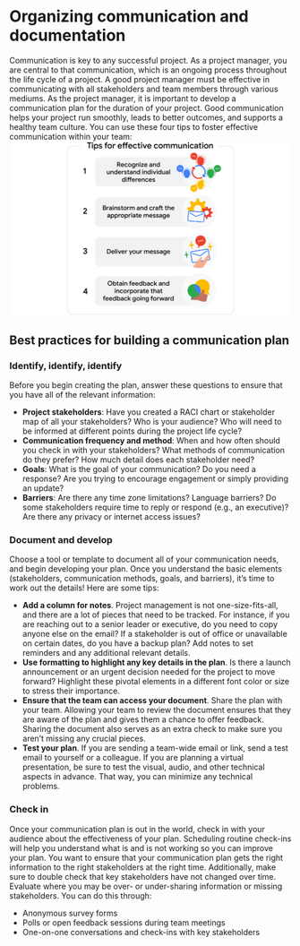 # Organizing communication and documentation
Communication is key to any successful project. As a project manager, you are central to that communication, which is an ongoing process throughout the life cycle of a project. A good project manager must be effective in communicating with all stakeholders and team members through various mediums. As the project manager, it is important to develop a communication plan for the duration of your project. Good communication helps your project run smoothly, leads to better outcomes, and supports a healthy team culture. You can use these four tips to foster effective communication within your team: 
![](imgs/pic15.png)

## Best practices for building a communication plan
### Identify, identify, identify
Before you begin creating the plan, answer these questions to ensure that you have all of the relevant information:
- **Project stakeholders**: Have you created a RACI chart or stakeholder map of all your stakeholders? Who is your audience? Who will need to be informed at different points during the project life cycle? 
- **Communication frequency and method**: When and how often should you check in with your stakeholders? What methods of communication do they prefer? How much detail does each stakeholder need? 
- **Goals**: What is the goal of your communication? Do you need a response? Are you trying to encourage engagement or simply providing an update? 
- **Barriers**: Are there any time zone limitations? Language barriers? Do some stakeholders require time to reply or respond (e.g., an executive)? Are there any privacy or internet access issues? 

### Document and develop
Choose a tool or template to document all of your communication needs, and begin developing your plan. Once you understand the basic elements (stakeholders, communication methods, goals, and barriers), it’s time to work out the details! Here are some tips:

- **Add a column for notes**. Project management is not one-size-fits-all, and there are a lot of pieces that need to be tracked. For instance, if you are reaching out to a senior leader or executive, do you need to copy anyone else on the email? If a stakeholder is out of office or unavailable on certain dates, do you have a backup plan? Add notes to set reminders and any additional relevant details.
- **Use formatting to highlight any key details in the plan**. Is there a launch announcement or an urgent decision needed for the project to move forward? Highlight these pivotal elements in a different font color or size to stress their importance.
- **Ensure that the team can access your document**. Share the plan with your team. Allowing your team to review the document ensures that they are aware of the plan and gives them a chance to offer feedback. Sharing the document also serves as an extra check to make sure you aren’t missing any crucial pieces.
- **Test your plan**. If you are sending a team-wide email or link, send a test email to yourself or a colleague. If you are planning a virtual presentation, be sure to test the visual, audio, and other technical aspects in advance. That way, you can minimize any technical problems.  

### Check in
Once your communication plan is out in the world, check in with your audience about the effectiveness of your plan. Scheduling routine check-ins will help you understand what is and is not working so you can improve your plan. You want to ensure that your communication plan gets the right information to the right stakeholders at the right time. Additionally, make sure to double check that key stakeholders have not changed over time. Evaluate where you may be over- or under-sharing information or missing stakeholders. You can do this through:
- Anonymous survey forms 
- Polls or open feedback sessions during team meetings
- One-on-one conversations and check-ins with key stakeholders

